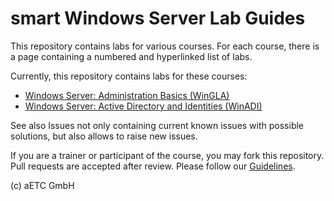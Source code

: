 # smart Windows Server Lab Guides

This repository contains labs for various courses. For each course, there is a page containing a numbered and hyperlinked list of labs.

Currently, this repository contains labs for these courses:

* [Windows Server: Administration Basics (WinGLA)](Instructions/WinGLA.md)
* [Windows Server: Active Directory and Identities (WinADI)](Instructions/WinADI.md)

See also Issues not only containing current known issues with possible solutions, but also allows to raise new issues.

If you are a trainer or participant of the course, you may fork this repository. Pull requests are accepted after review. Please follow our [Guidelines](https://github.com/EnterpriseTrainingCenter/Guidelines).

(c) aETC GmbH
